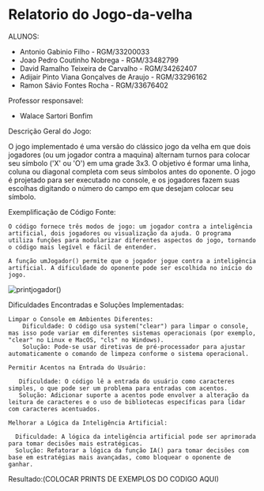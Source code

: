 # Relatorio do Jogo-da-velha

ALUNOS:
  * Antonio Gabinio Filho - RGM/33200033
  * Joao Pedro Coutinho Nobrega - RGM/33482799
  * David Ramalho Teixeira de Carvalho - RGM/34262407
  * Adijair Pinto Viana Gonçalves de Araujo - RGM/33296162
  * Ramon Sávio Fontes Rocha - RGM/33676402

Professor responsavel:
  * Walace Sartori Bonfim

Descrição Geral do Jogo:

O jogo implementado é uma versão do clássico jogo da velha em que dois jogadores (ou um jogador contra a maquina) alternam turnos para colocar seu símbolo ('X' ou 'O') em uma grade 3x3. O objetivo é formar uma linha, coluna ou diagonal completa com seus símbolos antes do oponente. O jogo é projetado para ser executado no console, e os jogadores fazem suas escolhas digitando o número do campo em que desejam colocar seu símbolo.

Exemplificação de Código Fonte:

    O código fornece três modos de jogo: um jogador contra a inteligência artificial, dois jogadores ou visualização da ajuda. O programa utiliza funções para modularizar diferentes aspectos do jogo, tornando o código mais legível e fácil de entender.

    A função umJogador() permite que o jogador jogue contra a inteligência artificial. A dificuldade do oponente pode ser escolhida no início do jogo.

   ![printjogador()](https://github.com/Naptoss/Jogo-da-velha/assets/59514617/955cf61c-5a8d-4d1f-a192-8e824bf1c99c)



Dificuldades Encontradas e Soluções Implementadas:

    Limpar o Console em Ambientes Diferentes:
        Dificuldade: O código usa system("clear") para limpar o console, mas isso pode variar em diferentes sistemas operacionais (por exemplo, "clear" no Linux e MacOS, "cls" no Windows).
        Solução: Pode-se usar diretivas de pré-processador para ajustar automaticamente o comando de limpeza conforme o sistema operacional.

    Permitir Acentos na Entrada do Usuário:

       Dificuldade: O código lê a entrada do usuário como caracteres simples, o que pode ser um problema para entradas com acentos.
       Solução: Adicionar suporte a acentos pode envolver a alteração da leitura de caracteres e o uso de bibliotecas específicas para lidar com caracteres acentuados.

    Melhorar a Lógica da Inteligência Artificial:

      Dificuldade: A lógica da inteligência artificial pode ser aprimorada para tomar decisões mais estratégicas.
      Solução: Refatorar a lógica da função IA() para tomar decisões com base em estratégias mais avançadas, como bloquear o oponente de ganhar.


Resultado:(COLOCAR PRINTS DE EXEMPLOS DO CODIGO AQUI)






 
  
